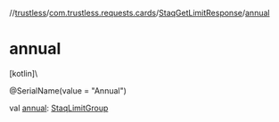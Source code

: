 //[trustless](../../../index.md)/[com.trustless.requests.cards](../index.md)/[StaqGetLimitResponse](index.md)/[annual](annual.md)

# annual

[kotlin]\

@SerialName(value = &quot;Annual&quot;)

val [annual](annual.md): [StaqLimitGroup](../-staq-limit-group/index.md)
